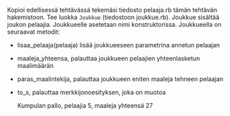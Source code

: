 Kopioi edellisessä tehtävässä tekemäsi tiedosto pelaaja.rb tämän tehtävän hakemistoon. Tee luokka `Joukkue` (tiedostoon joukkue.rb). Joukkue sisältää joukon pelaajia. Joukkueelle asetetaan nimi konstruktorissa. Joukkueella on seuraavat metodit:
* lisaa_pelaaja(pelaaja) lisää joukkueeseen parametrina annetun pelaajan
* maaleja_yhteensa, palauttaa joukkueen pelaajien yhteenlasketun maalimäärän
* paras_maalintekija, palauttaa joukkueen eniten maaleja tehneen pelaajan
* to_s, palauttaa merkkijonoesityksen, joka on muotoa

   Kumpulan pallo, pelaajia 5, maaleja yhteensä 27